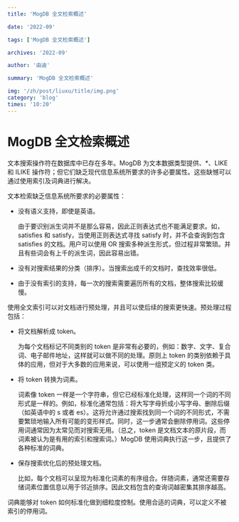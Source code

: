 ```yaml
---
title: 'MogDB 全文检索概述'

date: '2022-09'

tags: ['MogDB 全文检索概述']

archives: '2022-09'

author: '由迪'

summary: 'MogDB 全文检索概述'

img: '/zh/post/liuxu/title/img.png'
category: 'blog'
times: '10:20'
---
```


# MogDB 全文检索概述

文本搜索操作符在数据库中已存在多年。MogDB 为文本数据类型提供、\*、LIKE 和 ILIKE 操作符；但它们缺乏现代信息系统所要求的许多必要属性。这些缺憾可以通过使用索引及词典进行解决。

文本检索缺乏信息系统所要求的必要属性：

- 没有语义支持，即使是英语。

  由于要识别派生词并不是那么容易，因此正则表达式也不能满足要求。如，satisfies 和 satisfy，当使用正则表达式寻找 satisfy 时，并不会查询到包含 satisfies 的文档。用户可以使用 OR 搜索多种派生形式，但过程非常繁琐。并且有些词会有上千的派生词，因此容易出错。

- 没有对搜索结果的分类（排序）。当搜索出成千的文档时，查找效率很低。

- 由于没有索引的支持，每一次的搜索需要遍历所有的文档，整体搜索比较缓慢。

使用全文索引可以对文档进行预处理，并且可以使后续的搜索更快速。预处理过程包括：

- 将文档解析成 token。

  为每个文档标记不同类别的 token 是非常有必要的，例如：数字、文字、复合词、电子邮件地址，这样就可以做不同的处理。原则上 token 的类别依赖于具体的应用，但对于大多数的应用来说，可以使用一组预定义的 token 类。

- 将 token 转换为词素。

  词素像 token 一样是一个字符串，但它已经标准化处理，这样同一个词的不同形式是一样的。例如，标准化通常包括：将大写字母折成小写字母、删除后缀（如英语中的 s 或者 es）。这将允许通过搜索找到同一个词的不同形式，不需要繁琐地输入所有可能的变形样式。同时，这一步通常会删除停用词。这些停用词通常因为太常见而对搜索无用。（总之，token 是文档文本的原片段，而词素被认为是有用的索引和搜索词。）MogDB 使用词典执行这一步，且提供了各种标准的词典。

- 保存搜索优化后的预处理文档。

  比如，每个文档可以呈现为标准化词素的有序组合。伴随词素，通常还需要存储词素位置信息以用于邻近排序。因此文档包含的查询词越密集其排序越高。

词典能够对 token 如何标准化做到细粒度控制。使用合适的词典，可以定义不被索引的停用词。
